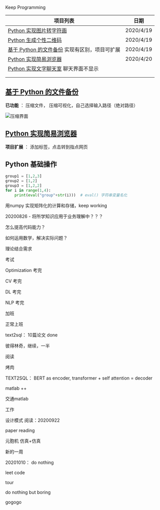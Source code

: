 Keep Programming

| 项目列表                                                     | 日期      |
| ------------------------------------------------------------ | --------- |
| [Python 实现图片转字符画](https://www.shiyanlou.com/courses/370) | 2020/4/19 |
| [Python 生成个性二维码](https://www.shiyanlou.com/courses/1126) | 2020/4/19 |
| [基于 Python 的文件备份](https://www.shiyanlou.com/courses/302) 实现有区别，项目可扩展 | 2020/4/19 |
| [Python 实现简易浏览器](https://www.shiyanlou.com/courses/705) | 2020/4/20 |
| [Python 实现文字聊天室](https://www.shiyanlou.com/courses/970) 聊天界面不显示 |           |
|                                                              |           |
|                                                              |           |



## [基于 Python 的文件备份](https://www.shiyanlou.com/courses/302)

**已功能** ： 压缩文件， 压缩可视化，自己选择输入路径（绝对路径）

![压缩界面](https://raw.githubusercontent.com/SamLiu666/git_test/master/project%20list/back_documents/source/back_pic.png)



## [Python 实现简易浏览器](https://www.shiyanlou.com/courses/705)

**项目扩展** ： 添加标签，点击转到指点网页

## Python 基础操作

```python
group1 = [1,2,3]
group2 = [1,2]
group3 = [1,2,2]
for i in range(1,4):
    print(eval("group"+str(i)))  # eval() 字符串变量名化
```



用numpy 实现矩阵化的计算和存储，keep working

20200826 - 将所学知识应用于业务理解中？？？

怎么提高代码能力？

如何运用数学，解决实际问题？

理论结合需求

考试

Optimization 考完

CV 考完

DL 考完

NLP 考完

加班

正常上班

text2sql： 10篇论文 done

彼得林奇，继续，一半

阅读

烤肉

TEXT2SQL： BERT as encoder,  transformer + self attention = decoder

matlab ++

交通matlab

工作

设计模式 阅读：20200922

paper reading

元胞机 仿真+仿真

新的一周

20201010： do nothing

leet code

tour

do nothing but boring

gogogo